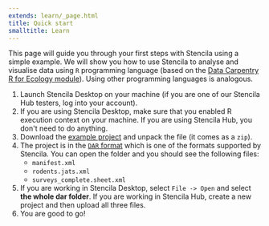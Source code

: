 ```yaml
---
extends: learn/_page.html
title: Quick start
smalltitle: Learn
---
```


This page will guide you through your first steps with Stencila using a simple example. We will show you how to use Stencila to analyse and visualise data
using `R` programming language (based on the [Data Carpentry R for Ecology module](https://datacarpentry.org/R-ecology-lesson/)). Using other programming languages is analogous.

1. Launch Stencila Desktop on your machine (if you are one of our Stencila Hub testers, log into your account).
2. If you are using Stencila Desktop, make sure that you enabled R execution context on your machine. If you are using Stencila Hub, you don't need to do anything.
3. Download the <a href="https://github.com/stencila/website/blob/master/src/learn/rodents.dar.zip?raw=true" download>example project</a> and unpack the file (it comes as a `zip`).
4. The project is in the [`DAR` format](https://github.com/substance/dar) which is one of the formats supported by Stencila. You can open the folder and you should see the following files: <br/>
   - `manifest.xml`
   - `rodents.jats.xml`
   - `surveys_complete.sheet.xml`
5. If you are working in Stencila Desktop, select `File -> Open` and select **the whole dar folder**. If you are working in Stencila Hub, create a new project and then upload all three files.
6. You are good to go!
